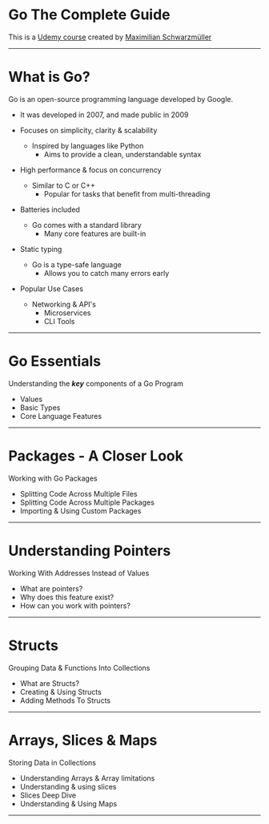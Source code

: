 # Go The Complete Guide

This is a [Udemy course](https://www.udemy.com/course/go-the-complete-guide/) created by [Maximilian Schwarzmüller](https://www.udemy.com/user/maximilian-schwarzmuller/)

---

# What is Go?

Go is an open-source programming language developed by Google.

- It was developed in 2007, and made public in 2009
- Focuses on simplicity, clarity & scalability

  - Inspired by languages like Python
    - Aims to provide a clean, understandable syntax

- High performance & focus on concurrency

  - Similar to C or C++
    - Popular for tasks that benefit from multi-threading

- Batteries included

  - Go comes with a standard library
    - Many core features are built-in

- Static typing

  - Go is a type-safe language
    - Allows you to catch many errors early

- Popular Use Cases
  - Networking & API's
    - Microservices
    - CLI Tools

---

# Go Essentials

Understanding the **_key_** components of a Go Program

- Values
- Basic Types
- Core Language Features

---

# Packages - A Closer Look

Working with Go Packages

- Splitting Code Across Multiple Files
- Splitting Code Across Multiple Packages
- Importing & Using Custom Packages

---

# Understanding Pointers

Working With Addresses Instead of Values

- What are pointers?
- Why does this feature exist?
- How can you work with pointers?

---

# Structs

Grouping Data & Functions Into Collections

- What are Structs?
- Creating & Using Structs
- Adding Methods To Structs

---

# Arrays, Slices & Maps

Storing Data in Collections

- Understanding Arrays & Array limitations
- Understanding & using slices
- Slices Deep Dive
- Understanding & Using Maps

---
